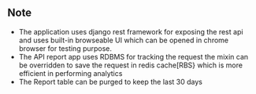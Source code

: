 ## Note
 - The application uses django rest framework for exposing the rest api and uses built-in browseable UI which can be opened in chrome browser for testing purpose.
 - The API report app uses RDBMS for tracking the request the mixin can be overridden to save the request in redis cache[RBS} which is more efficient in performing analytics
 - The Report table can be purged to keep the last 30 days
